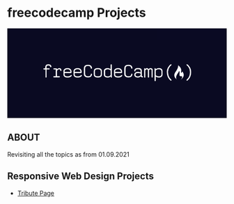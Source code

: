 # freecodecamp Projects

![freecodecamp logo](assets/fcc_logo.png)

## ABOUT
Revisiting all the topics as from 01.09.2021

## Responsive Web Design Projects
- [Tribute Page]("https://minku-singh.github.io/freecodecamp/tribute-page/")